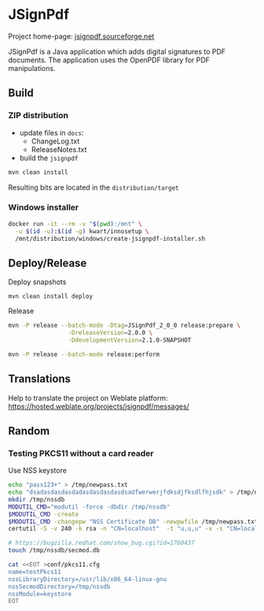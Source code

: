 # JSignPdf

Project home-page: [jsignpdf.sourceforge.net](http://jsignpdf.sourceforge.net)

JSignPdf is a Java application which adds digital signatures to PDF documents. 
The application uses the OpenPDF library for PDF manipulations.

## Build

### ZIP distribution

* update files in `docs`:
  * ChangeLog.txt
  * ReleaseNotes.txt
* build the `jsignpdf`

```bash
mvn clean install
```

Resulting bits are located in the `distribution/target`

### Windows installer

```bash
docker run -it --rm -v "$(pwd):/mnt" \
  -u $(id -u):$(id -g) kwart/innosetup \
  /mnt/distribution/windows/create-jsignpdf-installer.sh
```

## Deploy/Release

Deploy snapshots

```
mvn clean install deploy
```

Release

```bash
mvn -P release --batch-mode -Dtag=JSignPdf_2_0_0 release:prepare \
                 -DreleaseVersion=2.0.0 \
                 -DdevelopmentVersion=2.1.0-SNAPSHOT

mvn -P release --batch-mode release:perform
```

## Translations
Help to translate the project on Weblate platform: https://hosted.weblate.org/projects/jsignpdf/messages/

## Random

### Testing PKCS11 without a card reader

Use NSS keystore

```bash
echo "pass123+" > /tmp/newpass.txt
echo "dsadasdasdasdadasdasdasdasdsadfwerwerjfdksdjfksdlfhjsdk" > /tmp/noise.txt
mkdir /tmp/nssdb
MODUTIL_CMD="modutil -force -dbdir /tmp/nssdb"
$MODUTIL_CMD -create
$MODUTIL_CMD -changepw "NSS Certificate DB" -newpwfile /tmp/newpass.txt
certutil -S -v 240 -k rsa -n "CN=localhost"  -t "u,u,u" -x -s "CN=localhost" -d /tmp/nssdb -f /tmp/newpass.txt -z /tmp/noise.txt

# https://bugzilla.redhat.com/show_bug.cgi?id=1760437
touch /tmp/nssdb/secmod.db

cat <<EOT >conf/pkcs11.cfg
name=testPkcs11
nssLibraryDirectory=/usr/lib/x86_64-linux-gnu
nssSecmodDirectory=/tmp/nssdb
nssModule=keystore
EOT
```
